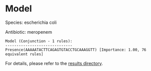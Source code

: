 
# Model

Species: escherichia coli

Antibiotic: meropenem

```
Model (Conjunction - 1 rules):
------------------------------
Presence(AAAAATACTTCAGAGTGTACCTGCAAAGGTT) [Importance: 1.00, 76 equivalent rules]

```

For details, please refer to the [results directory](../../../../../results/scm_b/escherichia%20coli/meropenem/repeat_4/).

